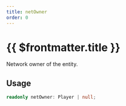 ```yaml
---
title: netOwner
order: 0
---
```


# {{ $frontmatter.title }}

Network owner of the entity.

## Usage

```ts
readonly netOwner: Player | null;
```
